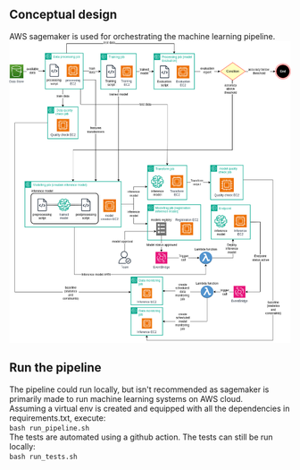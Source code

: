 ## Conceptual design
AWS sagemaker is used for orchestrating the machine learning pipeline.\
![Alt Text](images/penguins-classification-pipeline-2.png)

## Run the pipeline
The pipeline could run locally, but isn't recommended as sagemaker is primarily made to run machine learning systems on AWS cloud. \
Assuming a virtual env is created and equipped with all the dependencies in requirements.txt, execute:\
`bash run_pipeline.sh` \
The tests are automated using a github action. The tests can still be run locally:\
`bash run_tests.sh`
